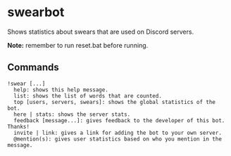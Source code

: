 # swearbot
Shows statistics about swears that are used on Discord servers.

**Note:** remember to run reset.bat before running.

## Commands
```
!swear [...]
  help: shows this help message.
  list: shows the list of words that are counted.
  top [users, servers, swears]: shows the global statistics of the bot.
  here | stats: shows the server stats.
  feedback [message...]: gives feedback to the developer of this bot. Thanks!
  invite | link: gives a link for adding the bot to your own server. 
  @mention(s): gives user statistics based on who you mention in the message.
```